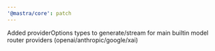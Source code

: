 ```yaml
---
'@mastra/core': patch
---
```


Added providerOptions types to generate/stream for main builtin model router providers (openai/anthropic/google/xai)
